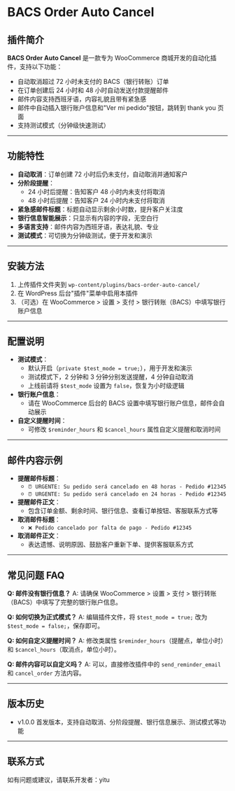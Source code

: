 # BACS Order Auto Cancel

## 插件简介

**BACS Order Auto Cancel** 是一款专为 WooCommerce 商城开发的自动化插件，支持以下功能：

- 自动取消超过 72 小时未支付的 BACS（银行转账）订单
- 在订单创建后 24 小时和 48 小时自动发送付款提醒邮件
- 邮件内容支持西班牙语，内容礼貌且带有紧急感
- 邮件中自动插入银行账户信息和"Ver mi pedido"按钮，跳转到 thank you 页面
- 支持测试模式（分钟级快速测试）

---

## 功能特性

- **自动取消**：订单创建 72 小时后仍未支付，自动取消并通知客户
- **分阶段提醒**：
  - 24 小时后提醒：告知客户 48 小时内未支付将取消
  - 48 小时后提醒：告知客户 24 小时内未支付将取消
- **紧急感邮件标题**：标题自动显示剩余小时数，提升客户关注度
- **银行信息智能展示**：只显示有内容的字段，无空白行
- **多语言支持**：邮件内容为西班牙语，表达礼貌、专业
- **测试模式**：可切换为分钟级测试，便于开发和演示

---

## 安装方法

1. 上传插件文件夹到 `wp-content/plugins/bacs-order-auto-cancel/`
2. 在 WordPress 后台"插件"菜单中启用本插件
3. （可选）在 WooCommerce > 设置 > 支付 > 银行转账（BACS）中填写银行账户信息

---

## 配置说明

- **测试模式**：
  - 默认开启（`private $test_mode = true;`），用于开发和演示
  - 测试模式下，2 分钟和 3 分钟分别发送提醒，4 分钟自动取消
  - 上线前请将 `$test_mode` 设置为 `false`，恢复为小时级逻辑
- **银行账户信息**：
  - 请在 WooCommerce 后台的 BACS 设置中填写银行账户信息，邮件会自动展示
- **自定义提醒时间**：
  - 可修改 `$reminder_hours` 和 `$cancel_hours` 属性自定义提醒和取消时间

---

## 邮件内容示例

- **提醒邮件标题**：
  - `⏰ URGENTE: Su pedido será cancelado en 48 horas - Pedido #12345`
  - `⏰ URGENTE: Su pedido será cancelado en 24 horas - Pedido #12345`
- **提醒邮件正文**：
  - 包含订单金额、剩余时间、银行信息、查看订单按钮、客服联系方式等
- **取消邮件标题**：
  - `❌ Pedido cancelado por falta de pago - Pedido #12345`
- **取消邮件正文**：
  - 表达遗憾、说明原因、鼓励客户重新下单、提供客服联系方式

---

## 常见问题 FAQ

**Q: 邮件没有银行信息？**
A: 请确保 WooCommerce > 设置 > 支付 > 银行转账（BACS）中填写了完整的银行账户信息。

**Q: 如何切换为正式模式？**
A: 编辑插件文件，将 `$test_mode = true;` 改为 `$test_mode = false;`，保存即可。

**Q: 如何自定义提醒时间？**
A: 修改类属性 `$reminder_hours`（提醒点，单位小时）和 `$cancel_hours`（取消点，单位小时）。

**Q: 邮件内容可以自定义吗？**
A: 可以，直接修改插件中的 `send_reminder_email` 和 `cancel_order` 方法内容。

---

## 版本历史

- v1.0.0 首发版本，支持自动取消、分阶段提醒、银行信息展示、测试模式等功能

---

## 联系方式

如有问题或建议，请联系开发者：yitu 